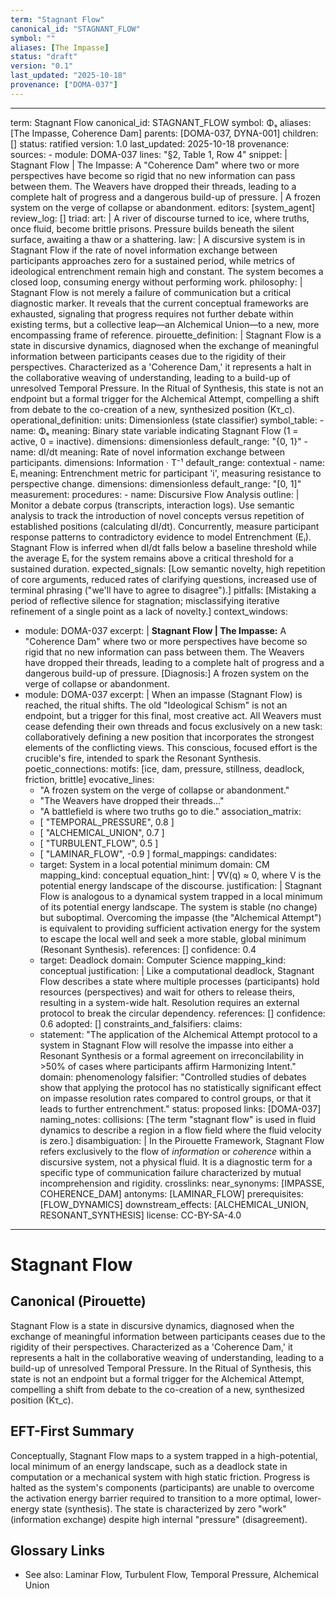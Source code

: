 ```yaml
---
term: "Stagnant Flow"
canonical_id: "STAGNANT_FLOW"
symbol: ""
aliases: [The Impasse]
status: "draft"
version: "0.1"
last_updated: "2025-10-18"
provenance: ["DOMA-037"]
---
```


---
term: Stagnant Flow
canonical_id: STAGNANT_FLOW
symbol: Φₛ
aliases: [The Impasse, Coherence Dam]
parents: [DOMA-037, DYNA-001]
children: []
status: ratified
version: 1.0
last_updated: 2025-10-18
provenance:
  sources:
    - module: DOMA-037
      lines: "§2, Table 1, Row 4"
      snippet: |
        Stagnant Flow | The Impasse: A "Coherence Dam" where two or more perspectives have become so rigid that no new information can pass between them. The Weavers have dropped their threads, leading to a complete halt of progress and a dangerous build-up of pressure. | A frozen system on the verge of collapse or abandonment.
  editors: [system_agent]
  review_log: []
triad:
  art: |
    A river of discourse turned to ice, where truths, once fluid, become brittle prisons. Pressure builds beneath the silent surface, awaiting a thaw or a shattering.
  law: |
    A discursive system is in Stagnant Flow if the rate of novel information exchange between participants approaches zero for a sustained period, while metrics of ideological entrenchment remain high and constant. The system becomes a closed loop, consuming energy without performing work.
  philosophy: |
    Stagnant Flow is not merely a failure of communication but a critical diagnostic marker. It reveals that the current conceptual frameworks are exhausted, signaling that progress requires not further debate within existing terms, but a collective leap—an Alchemical Union—to a new, more encompassing frame of reference.
pirouette_definition: |
  Stagnant Flow is a state in discursive dynamics, diagnosed when the exchange of meaningful information between participants ceases due to the rigidity of their perspectives. Characterized as a 'Coherence Dam,' it represents a halt in the collaborative weaving of understanding, leading to a build-up of unresolved Temporal Pressure. In the Ritual of Synthesis, this state is not an endpoint but a formal trigger for the Alchemical Attempt, compelling a shift from debate to the co-creation of a new, synthesized position (Kτ_c).
operational_definition:
  units: Dimensionless (state classifier)
  symbol_table:
    - name: Φₛ
      meaning: Binary state variable indicating Stagnant Flow (1 = active, 0 = inactive).
      dimensions: dimensionless
      default_range: "{0, 1}"
    - name: dI/dt
      meaning: Rate of novel information exchange between participants.
      dimensions: Information · T⁻¹
      default_range: contextual
    - name: Eᵢ
      meaning: Entrenchment metric for participant 'i', measuring resistance to perspective change.
      dimensions: dimensionless
      default_range: "[0, 1]"
  measurement:
    procedures:
      - name: Discursive Flow Analysis
        outline: |
          Monitor a debate corpus (transcripts, interaction logs). Use semantic analysis to track the introduction of novel concepts versus repetition of established positions (calculating dI/dt). Concurrently, measure participant response patterns to contradictory evidence to model Entrenchment (Eᵢ). Stagnant Flow is inferred when dI/dt falls below a baseline threshold while the average Eᵢ for the system remains above a critical threshold for a sustained duration.
        expected_signals: [Low semantic novelty, high repetition of core arguments, reduced rates of clarifying questions, increased use of terminal phrasing ("we'll have to agree to disagree").]
        pitfalls: [Mistaking a period of reflective silence for stagnation; misclassifying iterative refinement of a single point as a lack of novelty.]
context_windows:
  - module: DOMA-037
    excerpt: |
      **Stagnant Flow | The Impasse:** A "Coherence Dam" where two or more perspectives have become so rigid that no new information can pass between them. The Weavers have dropped their threads, leading to a complete halt of progress and a dangerous build-up of pressure. [Diagnosis:] A frozen system on the verge of collapse or abandonment.
  - module: DOMA-037
    excerpt: |
      When an impasse (Stagnant Flow) is reached, the ritual shifts. The old "Ideological Schism" is not an endpoint, but a trigger for this final, most creative act. All Weavers must cease defending their own threads and focus exclusively on a new task: collaboratively defining a new position that incorporates the strongest elements of the conflicting views. This conscious, focused effort is the crucible's fire, intended to spark the Resonant Synthesis.
poetic_connections:
  motifs: [ice, dam, pressure, stillness, deadlock, friction, brittle]
  evocative_lines:
    - "A frozen system on the verge of collapse or abandonment."
    - "The Weavers have dropped their threads..."
    - "A battlefield is where two truths go to die."
  association_matrix:
    - [ "TEMPORAL_PRESSURE", 0.8 ]
    - [ "ALCHEMICAL_UNION", 0.7 ]
    - [ "TURBULENT_FLOW", 0.5 ]
    - [ "LAMINAR_FLOW", -0.9 ]
formal_mappings:
  candidates:
    - target: System in a local potential minimum
      domain: CM
      mapping_kind: conceptual
      equation_hint: |
        ∇V(q) ≈ 0, where V is the potential energy landscape of the discourse.
      justification: |
        Stagnant Flow is analogous to a dynamical system trapped in a local minimum of its potential energy landscape. The system is stable (no change) but suboptimal. Overcoming the impasse (the "Alchemical Attempt") is equivalent to providing sufficient activation energy for the system to escape the local well and seek a more stable, global minimum (Resonant Synthesis).
      references: []
      confidence: 0.4
    - target: Deadlock
      domain: Computer Science
      mapping_kind: conceptual
      justification: |
        Like a computational deadlock, Stagnant Flow describes a state where multiple processes (participants) hold resources (perspectives) and wait for others to release theirs, resulting in a system-wide halt. Resolution requires an external protocol to break the circular dependency.
      references: []
      confidence: 0.6
  adopted: []
constraints_and_falsifiers:
  claims:
    - statement: "The application of the Alchemical Attempt protocol to a system in Stagnant Flow will resolve the impasse into either a Resonant Synthesis or a formal agreement on irreconcilability in >50% of cases where participants affirm Harmonizing Intent."
      domain: phenomenology
      falsifier: "Controlled studies of debates show that applying the protocol has no statistically significant effect on impasse resolution rates compared to control groups, or that it leads to further entrenchment."
      status: proposed
      links: [DOMA-037]
naming_notes:
  collisions: [The term "stagnant flow" is used in fluid dynamics to describe a region in a flow field where the fluid velocity is zero.]
  disambiguation: |
    In the Pirouette Framework, Stagnant Flow refers exclusively to the flow of *information* or *coherence* within a discursive system, not a physical fluid. It is a diagnostic term for a specific type of communication failure characterized by mutual incomprehension and rigidity.
crosslinks:
  near_synonyms: [IMPASSE, COHERENCE_DAM]
  antonyms: [LAMINAR_FLOW]
  prerequisites: [FLOW_DYNAMICS]
  downstream_effects: [ALCHEMICAL_UNION, RESONANT_SYNTHESIS]
license: CC-BY-SA-4.0
---

# Stagnant Flow

## Canonical (Pirouette)
Stagnant Flow is a state in discursive dynamics, diagnosed when the exchange of meaningful information between participants ceases due to the rigidity of their perspectives. Characterized as a 'Coherence Dam,' it represents a halt in the collaborative weaving of understanding, leading to a build-up of unresolved Temporal Pressure. In the Ritual of Synthesis, this state is not an endpoint but a formal trigger for the Alchemical Attempt, compelling a shift from debate to the co-creation of a new, synthesized position (Kτ_c).

## EFT-First Summary
Conceptually, Stagnant Flow maps to a system trapped in a high-potential, local minimum of an energy landscape, such as a deadlock state in computation or a mechanical system with high static friction. Progress is halted as the system's components (participants) are unable to overcome the activation energy barrier required to transition to a more optimal, lower-energy state (synthesis). The state is characterized by zero "work" (information exchange) despite high internal "pressure" (disagreement).

## Glossary Links
- See also: Laminar Flow, Turbulent Flow, Temporal Pressure, Alchemical Union